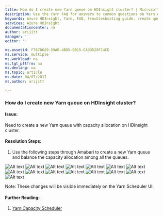 ```yaml
---
title: How do I create new Yarn queue on HDInsight cluster? | Microsoft Docs
description: Use the Yarn FAQ for answers to common questions on Yarn on Azure HDInsight platform.
keywords: Azure HDInsight, Yarn, FAQ, troubleshooting guide, create queue
services: Azure HDInsight
documentationcenter: na
author: arijitt
manager: ''
editor: ''

ms.assetid: F76786A9-99AB-4B85-9B15-CA03528FC4CD
ms.service: multiple
ms.workload: na
ms.tgt_pltfrm: na
ms.devlang: na
ms.topic: article
ms.date: 04/07/2017
ms.author: arijitt

---
```


### How do I create new Yarn queue on HDInsight cluster?

#### Issue:

Need to create a new Yarn queue with capacity allocation on HDInsight cluster.  

#### Resolution Steps: 

1. Use the following steps through Amabari to create a new Yarn queue and balance the capacity allocation 
among all the queues.


![Alt text](media/yarn-create-new-queue/yarn-create-queue-step-1.png)
![Alt text](media/yarn-create-new-queue/yarn-create-queue-step-2.png)
![Alt text](media/yarn-create-new-queue/yarn-create-queue-step-3.png)
![Alt text](media/yarn-create-new-queue/yarn-create-queue-step-4.png)
![Alt text](media/yarn-create-new-queue/yarn-create-queue-step-5.png)
![Alt text](media/yarn-create-new-queue/yarn-create-queue-step-6.png)
![Alt text](media/yarn-create-new-queue/yarn-create-queue-step-7.png)
![Alt text](media/yarn-create-new-queue/yarn-create-queue-step-8.png)
![Alt text](media/yarn-create-new-queue/yarn-create-queue-step-9.png)
![Alt text](media/yarn-create-new-queue/yarn-create-queue-step-10.png)
![Alt text](media/yarn-create-new-queue/yarn-create-queue-step-11.png)
![Alt text](media/yarn-create-new-queue/yarn-create-queue-step-12.png)
![Alt text](media/yarn-create-new-queue/yarn-create-queue-step-13.png)
![Alt text](media/yarn-create-new-queue/yarn-create-queue-step-14.png)
![Alt text](media/yarn-create-new-queue/yarn-create-queue-step-15.png)

Note: These changes will be visible immediately on the Yarn Scheduler UI.

#### Further Reading:

1) [Yarn Capacity Scheduler](https://hadoop.apache.org/docs/r2.7.2/hadoop-yarn/hadoop-yarn-site/CapacityScheduler.html)
